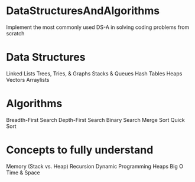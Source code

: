 # DataStructuresAndAlgorithms
Implement the most commonly used DS-A in solving coding problems from scratch

# Data Structures
Linked Lists
Trees, Tries, & Graphs
Stacks & Queues
Hash Tables
Heaps
Vectors
Arraylists

# Algorithms
Breadth-First Search
Depth-First Search
Binary Search
Merge Sort
Quick Sort

# Concepts to fully understand
Memory (Stack vs. Heap)
Recursion
Dynamic Programming
Heaps
Big O Time & Space
